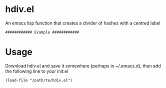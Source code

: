 # hdiv.el
An emacs lisp function that creates a divider of hashes with a centred label

```
############ Example ############
```

# Usage

Download hdiv.el and save it somewhere (perhaps in ~/.emacs.d), then add the following line to your init.el

```
(load-file "/path/to/hdiv.el")
```
